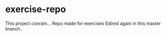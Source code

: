 # exercise-repo

This project conrain...
Repo made for exercises
Edired again in this master branch..

